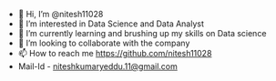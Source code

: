 - 👋 Hi, I’m @nitesh11028
- 👀 I’m interested in Data Science and Data Analyst
- 🌱 I’m currently learning and brushing up my skills on Data science
- 💞️ I’m looking to collaborate with the company
- 📫 How to reach me https://github.com/nitesh11028
- Mail-Id - niteshkumaryeddu.11@gmail.com

<!---
nitesh11028/nitesh11028 is a ✨ special ✨ repository because its `README.md` (this file) appears on your GitHub profile.
You can click the Preview link to take a look at your changes.
--->
